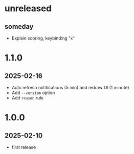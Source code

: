 # unreleased
## someday

 - Explain scoring, keybinding "x"

# 1.1.0
## 2025-02-16

 - Auto refresh notifications (5 min) and redraw UI (1 minute)
 - Add `--version` option
 - Add `reason` rule

# 1.0.0
## 2025-02-10

 - first release
